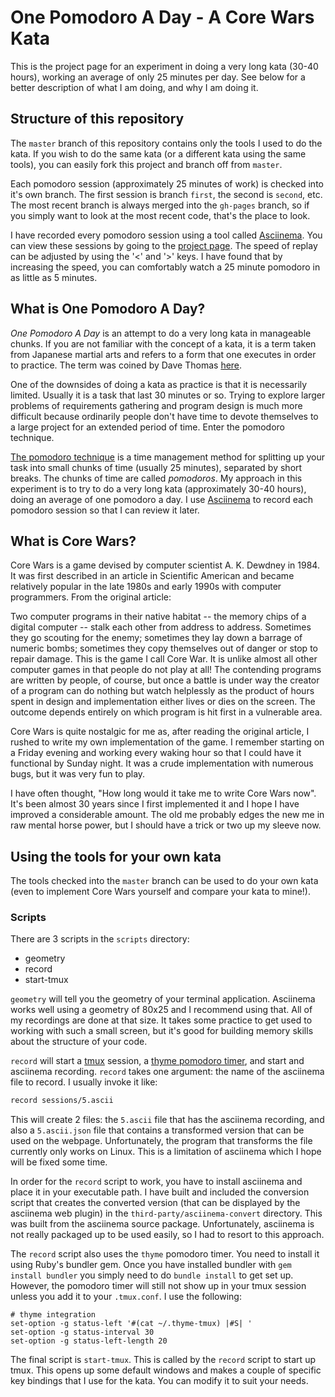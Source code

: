 # One Pomodoro A Day - A Core Wars Kata

This is the project page for an experiment in doing a very long
kata (30-40 hours), working an average of only 25 minutes per
day.  See below for a better description of what I am doing, and
why I am doing it.

## Structure of this repository

The `master` branch of this repository contains only the tools
I used to do the kata.  If you wish to do the same kata (or a different
kata using the same tools), you can easily fork this project and
branch off from `master`.

Each pomodoro session (approximately 25 minutes of work) is checked into
it's own branch.  The first session is branch `first`, the second is
`second`, etc.  The most recent branch is always merged into
the `gh-pages` branch, so if you simply want to look at the most recent
code, that's the place to look.

I have recorded every pomodoro session using a tool called
[Asciinema](https://asciinema.org).  You can view these sessions
by going to the [project page](https://mikekchar.github.io/core-wars-kata).
The speed of replay can be adjusted by using the '<' and '>' keys.
I have found that by increasing the speed, you can comfortably watch
a 25 minute pomodoro in as little as 5 minutes.

## What is One Pomodoro A Day?

<em>One Pomodoro A Day</em> is an attempt to do a very long kata
in manageable chunks.  If you are not familiar with the concept of
a kata, it is a term taken from Japanese martial arts and refers
to a form that one executes in order to practice.  The term was
coined by Dave Thomas [here](http://codekata.com).

One of the downsides of doing a kata as practice is that it is
necessarily limited.  Usually it is a task that last 30 minutes
or so.  Trying to explore larger problems of requirements gathering
and program design is much more difficult because ordinarily
people don't have time to devote themselves to a large project
for an extended period of time.  Enter the pomodoro technique.

[The pomodoro technique](https://wikipedia.org/wiki/Pomodoro_Technique)
is a time management method for splitting up your task into
small chunks of time (usually 25 minutes), separated by short
breaks.  The chunks of time are called <em>pomodoros</em>.  My
approach in this experiment is to try to do a very long kata
(approximately 30-40 hours), doing an average of one pomodoro
a day.  I use [Asciinema](https:asciinema.org) to record each
pomodoro session so that I can review it later.

## What is Core Wars?

Core Wars is a game devised by computer scientist A. K. Dewdney
in 1984.  It was first described in an article in Scientific
American and became relatively popular in the late 1980s and
early 1990s with computer programmers.  From the original article:

  Two computer programs in their native habitat -- the memory
  chips of a digital computer -- stalk each other from address to
  address.  Sometimes they go scouting for the enemy; sometimes
  they lay down a barrage of numeric bombs; sometimes they copy
  themselves out of danger or stop to repair damage.  This is the
  game I call Core War.  It is unlike almost all other computer
  games in that people do not play at all!  The contending programs
  are written by people, of course, but once a battle is under
  way the creator of a program can do nothing but watch helplessly
  as the product of hours spent in design and implementation either
  lives or dies on the screen.  The outcome depends entirely on
  which program is hit first in a vulnerable area.

Core Wars is quite nostalgic for me as, after reading the original
article, I rushed to write my own implementation of the game.
I remember starting on a Friday evening and working every waking
hour so that I could have it functional by Sunday night.  It was
a crude implementation with numerous bugs, but it was very fun
to play.

I have often thought, "How long would it take me to
write Core Wars now".  It's been almost 30 years since
I first implemented it and I hope I have improved
a considerable amount.  The old me probably edges the
new me in raw mental horse power, but I should have
a trick or two up my sleeve now.

## Using the tools for your own kata

The tools checked into the `master` branch can be used to do your
own kata (even to implement Core Wars yourself and compare your
kata to mine!).

### Scripts

There are 3 scripts in the `scripts` directory:

  - geometry
  - record
  - start-tmux

`geometry` will tell you the geometry of your terminal application.
Asciinema works well using a geometry of 80x25 and I recommend using
that.  All of my recordings are done at that size.  It takes some
practice to get used to working with such a small screen, but it's
good for building memory skills about the structure of your code.

`record` will start a [tmux](https://tmux.github.io) session,
a [thyme pomodoro timer](http://hughbien.com/thyme), and start and
asciinema recording.  `record` takes one argument: the name of the
asciinema file to record.  I usually invoke it like:

```sh
record sessions/5.ascii
```

This will create 2 files: the `5.ascii` file that has the asciinema
recording, and also a `5.ascii.json` file that contains a transformed
version that can be used on the webpage.  Unfortunately, the program
that transforms the file currently only works on Linux.  This is
a limitation of asciinema which I hope will be fixed some time.

In order for the `record` script to work, you have to install asciinema
and place it in your executable path.  I have built and included
the conversion script that creates the converted version (that can
be displayed by the asciinema web plugin) in the
`third-party/asciinema-convert` directory.  This was built from the
asciinema source package.  Unfortunately, asciinema is not really packaged
up to be used easily, so I had to resort to this approach.

The `record` script also uses the `thyme` pomodoro timer.  You need
to install it using Ruby's bundler gem.  Once you have installed
bundler with `gem install bundler` you simply need to do
`bundle install` to get set up.  However, the pomodoro timer will still
not show up in your tmux session unless you add it to your `.tmux.conf`.
I use the following:

```
# thyme integration
set-option -g status-left '#(cat ~/.thyme-tmux) |#S| '
set-option -g status-interval 30
set-option -g status-left-length 20
```

The final script is `start-tmux`.  This is called by the `record` script
to start up tmux.  This opens up some default windows and makes a couple
of specific key bindings that I use for the kata.  You can modify it to
suit your needs.
